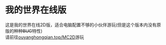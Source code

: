 # 我的世界在线版
这是我的世界在线2D版，适合电脑配置不够的小伙伴游玩(但是这个版本内没有原版的种种~~BUG~~特性)<br/>
请前往[ouyanghongqian.top/MC2D](https://ouyanghongqian.top/MC2D)游玩
